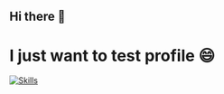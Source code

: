 ## Hi there 👋

# **I just want to test profile** 😄

[![Skills](https://skillicons.dev/icons?i=python,nodejs,express,html,css,js,flask)](https://skillicons.dev)

<!--- ![Metrics](./m7.png)--->
